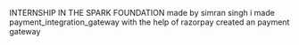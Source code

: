 INTERNSHIP IN THE SPARK FOUNDATION 
made by simran singh 
i made payment_integration_gateway with the help of razorpay created an payment gateway 
